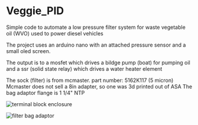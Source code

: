 # Veggie_PID
Simple code to automate a low pressure filter system for waste vegetable oil (WVO) used to power diesel vehicles

The project uses an arduino nano with an attached pressure sensor and a small oled screen.

The output is to a mosfet which drives a bildge pump (boat) for pumping oil
and
a ssr (solid state relay) which drives a water heater element

The sock (filter) is from mcmaster. part number: 5162K117 (5 micron)
Mcmaster does not sell a 8in adapter, so one was 3d printed out of ASA
The bag adaptor flange is 1 1/4" NTP

![terminal block enclosure](https://user-images.githubusercontent.com/592299/170122953-d74acfb1-226f-4707-9684-024d3d3db979.PNG)

![filter bag adaptor](https://user-images.githubusercontent.com/592299/170123097-ad1e23d4-b19e-4c54-a45d-796858d49144.PNG)
